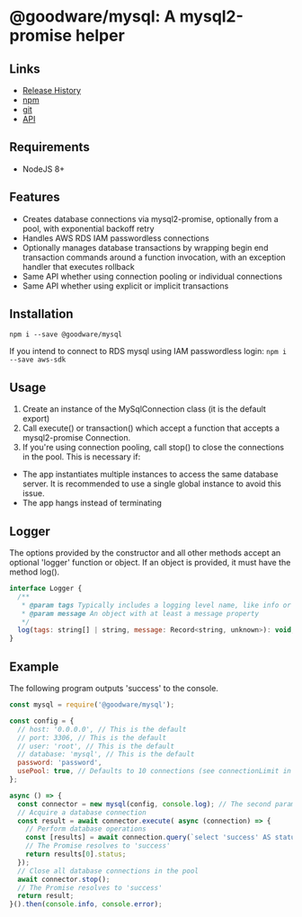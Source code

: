 # @goodware/mysql: A mysql2-promise helper

## Links

- [Release History](https://good-ware.github.io/js-mysql/tutorial-Releases)
- [npm](https://www.npmjs.com/package/@goodware/mysql)
- [git](https://github.com/good-ware/js-mysql)
- [API](https://good-ware.github.io/js-mysql/)

## Requirements

- NodeJS 8+

## Features

- Creates database connections via mysql2-promise, optionally from a pool, with exponential backoff retry
- Handles AWS RDS IAM passwordless connections
- Optionally manages database transactions by wrapping begin end transaction commands around a function invocation, with an exception handler that executes rollback
- Same API whether using connection pooling or individual connections
- Same API whether using explicit or implicit transactions

## Installation

`npm i --save @goodware/mysql`

If you intend to connect to RDS mysql using IAM passwordless login:
`npm i --save aws-sdk`

## Usage

1. Create an instance of the MySqlConnection class (it is the default export)
2. Call execute() or transaction() which accept a function that accepts a mysql2-promise Connection.
3. If you're using connection pooling, call stop() to close the connections in the pool. This is necessary if:

- The app instantiates multiple instances to access the same database server. It is recommended to use a single global instance to avoid this issue.
- The app hangs instead of terminating

## Logger

The options provided by the constructor and all other methods accept an optional 'logger' function or object. If an object is provided, it must have the method log().

```js
interface Logger {
  /**
   * @param tags Typically includes a logging level name, like info or debug.
   * @param message An object with at least a message property
   */
  log(tags: string[] | string, message: Record<string, unknown>): void;
}
```

## Example

The following program outputs 'success' to the console.

```js
const mysql = require('@goodware/mysql');

const config = {
  // host: '0.0.0.0', // This is the default
  // port: 3306, // This is the default
  // user: 'root', // This is the default
  // database: 'mysql', // This is the default
  password: 'password',
  usePool: true, // Defaults to 10 connections (see connectionLimit in constructor options)
};

async () => {
  const connector = new mysql(config, console.log); // The second parameter is a logger function
  // Acquire a database connection
  const result = await connector.execute( async (connection) => {
    // Perform database operations
    const [results] = await connection.query(`select 'success' AS status`);
    // The Promise resolves to 'success'
    return results[0].status;
  });
  // Close all database connections in the pool
  await connector.stop();
  // The Promise resolves to 'success'
  return result;
}().then(console.info, console.error);
```
